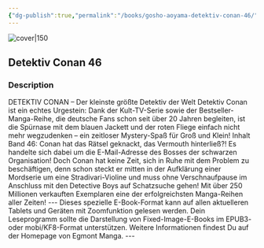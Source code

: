 ```yaml
---
{"dg-publish":true,"permalink":"/books/gosho-aoyama-detektiv-conan-46/","title":"\"Detektiv Conan 46\"","tags":["manga","crime"]}
---
```




![cover|150](http://books.google.com/books/content?id=gonnCQAAQBAJ&printsec=frontcover&img=1&zoom=1&edge=curl&source=gbs_api)

## Detektiv Conan 46

### Description

DETEKTIV CONAN – Der kleinste größte Detektiv der Welt Detektiv Conan ist ein echtes Urgestein: Dank der Kult-TV-Serie sowie der Bestseller-Manga-Reihe, die deutsche Fans schon seit über 20 Jahren begleiten, ist die Spürnase mit dem blauen Jackett und der roten Fliege einfach nicht mehr wegzudenken – ein zeitloser Mystery-Spaß für Groß und Klein! Inhalt Band 46: Conan hat das Rätsel geknackt, das Vermouth hinterließ?! Es handelte sich dabei um die E-Mail-Adresse des Bosses der schwarzen Organisation! Doch Conan hat keine Zeit, sich in Ruhe mit dem Problem zu beschäftigen, denn schon steckt er mitten in der Aufklärung einer Mordserie um eine Stradivari-Violine und muss ohne Verschnaufpause im Anschluss mit den Detective Boys auf Schatzsuche gehen! Mit über 250 Millionen verkauften Exemplaren eine der erfolgreichsten Manga-Reihen aller Zeiten! --- Dieses spezielle E-Book-Format kann auf allen aktuelleren Tablets und Geräten mit Zoomfunktion gelesen werden. Dein Leseprogramm sollte die Darstellung von Fixed-Image-E-Books im EPUB3- oder mobi/KF8-Format unterstützen. Weitere Informationen findest Du auf der Homepage von Egmont Manga. ---
```